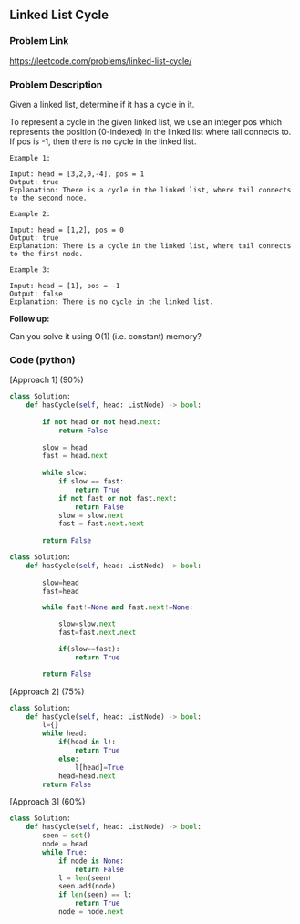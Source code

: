 ## Linked List Cycle

### Problem Link

https://leetcode.com/problems/linked-list-cycle/

### Problem Description 

Given a linked list, determine if it has a cycle in it.

To represent a cycle in the given linked list, we use an integer pos which represents the position (0-indexed) in the linked list where tail connects to. If pos is -1, then there is no cycle in the linked list.

```
Example 1:

Input: head = [3,2,0,-4], pos = 1
Output: true
Explanation: There is a cycle in the linked list, where tail connects to the second node.

```

```
Example 2:

Input: head = [1,2], pos = 0
Output: true
Explanation: There is a cycle in the linked list, where tail connects to the first node.

```

```
Example 3:

Input: head = [1], pos = -1
Output: false
Explanation: There is no cycle in the linked list.

```

**Follow up:**

Can you solve it using O(1) (i.e. constant) memory?



### Code (python)

[Approach 1] (90%)

```python
class Solution:
    def hasCycle(self, head: ListNode) -> bool:
        
        if not head or not head.next:
            return False
        
        slow = head
        fast = head.next
        
        while slow:
            if slow == fast:
                return True
            if not fast or not fast.next:
                return False
            slow = slow.next
            fast = fast.next.next
            
        return False
```

```python
class Solution:
    def hasCycle(self, head: ListNode) -> bool:
        
        slow=head
        fast=head

        while fast!=None and fast.next!=None:

            slow=slow.next
            fast=fast.next.next

            if(slow==fast):
                return True

        return False
```

[Approach 2] (75%)

```python
class Solution:
    def hasCycle(self, head: ListNode) -> bool:
        l={}
        while head:
            if(head in l):
                return True
            else:
                l[head]=True
            head=head.next
        return False
```

[Approach 3] (60%)

```python
class Solution:
    def hasCycle(self, head: ListNode) -> bool:
        seen = set()
        node = head
        while True:
            if node is None:
                return False
            l = len(seen)
            seen.add(node)
            if len(seen) == l:
                return True
            node = node.next
```